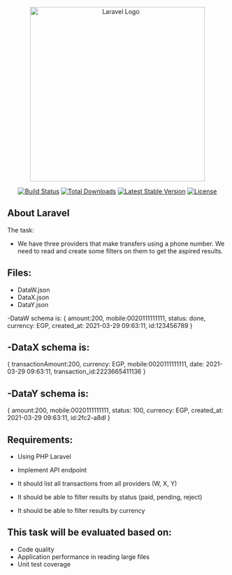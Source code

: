 <p align="center"><a href="https://laravel.com" target="_blank"><img src="https://raw.githubusercontent.com/laravel/art/master/logo-lockup/5%20SVG/2%20CMYK/1%20Full%20Color/laravel-logolockup-cmyk-red.svg" width="400" alt="Laravel Logo"></a></p>

<p align="center">
<a href="https://travis-ci.org/laravel/framework"><img src="https://travis-ci.org/laravel/framework.svg" alt="Build Status"></a>
<a href="https://packagist.org/packages/laravel/framework"><img src="https://img.shields.io/packagist/dt/laravel/framework" alt="Total Downloads"></a>
<a href="https://packagist.org/packages/laravel/framework"><img src="https://img.shields.io/packagist/v/laravel/framework" alt="Latest Stable Version"></a>
<a href="https://packagist.org/packages/laravel/framework"><img src="https://img.shields.io/packagist/l/laravel/framework" alt="License"></a>
</p>

## About Laravel

The task:

- We have three providers that make transfers using a phone number. We need to read and create some filters on them to get the  aspired results.

 

Files:
------------
- DataW.json
- DataX.json
- DataY.json

 

-DataW schema is:
{
amount:200,
mobile:0020111111111,
status: done,
currency: EGP,
created_at: 2021-03-29 09:63:11,
id:123456789
}

 

-DataX schema is:
-----------------------
{
transactionAmount:200,
currency: EGP,
mobile:0020111111111,
date: 2021-03-29 09:63:11,
transaction_id:2223665411136
}

 

-DataY schema is:
--------------------
{
amount:200,
mobile:0020111111111,
status: 100,
currency: EGP,
created_at: 2021-03-29 09:63:11,
id:2fc2-a8dl
}

 

Requirements:
------------------
-   Using PHP Laravel

-   Implement API endpoint

-    It should list all transactions from all providers (W, X, Y)

-    It should be able to filter results by status (paid, pending, reject)

-   It should be able to filter results by currency

 

This task will be evaluated based on:
-----------------------------------------
- Code quality
-  Application performance in reading large files
- Unit test coverage

 